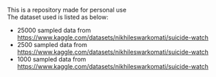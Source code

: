 This is a repository made for personal use <br>
The dataset used is listed as below:
* 25000 sampled data from https://www.kaggle.com/datasets/nikhileswarkomati/suicide-watch
* 2500 sampled data from https://www.kaggle.com/datasets/nikhileswarkomati/suicide-watch
* 1000 sampled data from https://www.kaggle.com/datasets/nikhileswarkomati/suicide-watch
